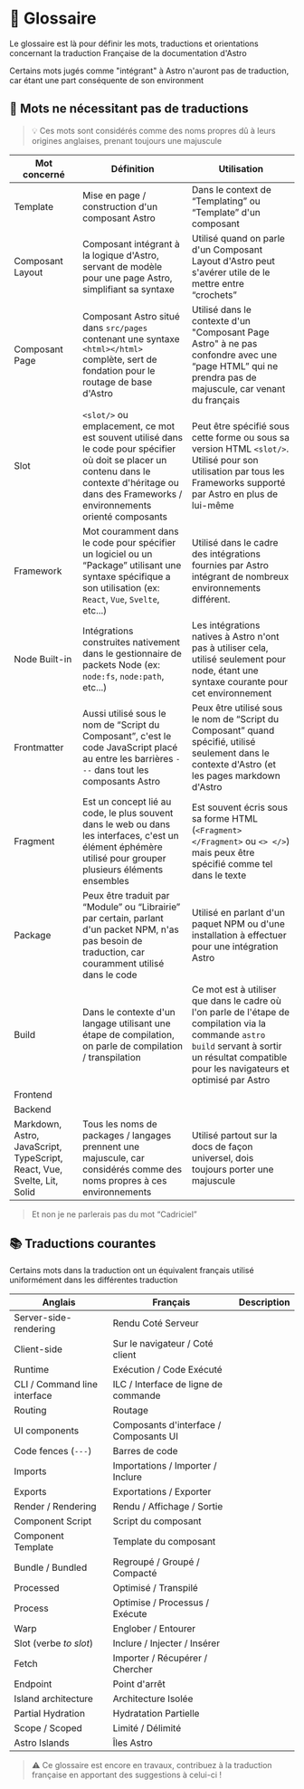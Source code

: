 # 📖 Glossaire

Le glossaire est là pour définir les mots, traductions et orientations concernant la traduction Française de la documentation d'Astro

Certains mots jugés comme "intégrant" à Astro n'auront pas de traduction, car étant une part conséquente de son environment

## 🔄️ Mots ne nécessitant pas de traductions

> 💡 Ces mots sont considérés comme des noms propres dû à leurs origines anglaises, prenant toujours une majuscule

| Mot concerné      | Définition | Utilisation |
|-------------------|------------|-------------|
| Template          | Mise en page / construction d'un composant Astro | Dans le context de “Templating” ou “Template” d'un composant |
| Composant Layout  | Composant intégrant à la logique d'Astro, servant de modèle pour une page Astro, simplifiant sa syntaxe | Utilisé quand on parle d'un Composant Layout d'Astro peut s'avérer utile de le mettre entre “crochets”
| Composant Page    | Composant Astro situé dans `src/pages` contenant une syntaxe `<html></html>` complète, sert de fondation pour le routage de base d'Astro | Utilisé dans le contexte d'un "Composant Page Astro" à ne pas confondre avec une “page HTML” qui ne prendra pas de majuscule, car venant du français
| Slot              | `<slot/>` ou emplacement, ce mot est souvent utilisé dans le code pour spécifier où doit se placer un contenu dans le contexte d'héritage ou dans des Frameworks / environnements orienté composants | Peut être spécifié sous cette forme ou sous sa version HTML `<slot/>`. Utilisé pour son utilisation par tous les Frameworks supporté par Astro en plus de lui-même
| Framework         | Mot couramment dans le code pour spécifier un logiciel ou un “Package” utilisant une syntaxe spécifique a son utilisation (ex: `React`, `Vue`, `Svelte`, etc...) | Utilisé dans le cadre des intégrations fournies par Astro intégrant de nombreux environnements différent.
| Node Built-in     | Intégrations construites nativement dans le gestionnaire de packets Node (ex: `node:fs`, `node:path`, etc...) | Les intégrations natives à Astro n'ont pas à utiliser cela, utilisé seulement pour node, étant une syntaxe courante pour cet environnement
| Frontmatter       | Aussi utilisé sous le nom de “Script du Composant”, c'est le code JavaScript placé au entre les barrières `---` dans tout les composants Astro | Peux être utilisé sous le nom de “Script du Composant” quand spécifié, utilisé seulement dans le contexte d'Astro (et les pages markdown d'Astro
| Fragment          | Est un concept lié au code, le plus souvent dans le web ou dans les interfaces, c'est un élément éphémère utilisé pour grouper plusieurs éléments ensembles | Est souvent écris sous sa forme HTML (`<Fragment> </Fragment>` ou `<> </>`) mais peux être spécifié comme tel dans le texte
| Package           | Peux être traduit par “Module” ou “Librairie” par certain, parlant d'un packet NPM, n'as pas besoin de traduction, car couramment utilisé dans le code | Utilisé en parlant d'un paquet NPM ou d'une installation à effectuer pour une intégration Astro
| Build             | Dans le contexte d'un langage utilisant une étape de compilation, on parle de compilation / transpilation | Ce mot est à utiliser que dans le cadre où l'on parle de l'étape de compilation via la commande `astro build` servant à sortir un résultat compatible pour les navigateurs et optimisé par Astro
| Frontend          |
| Backend           |
| Markdown, Astro, JavaScript, TypeScript, React, Vue, Svelte, Lit, Solid | Tous les noms de packages / langages prennent une majuscule, car considérés comme des noms propres à ces environnements | Utilisé partout sur la docs de façon universel, dois toujours porter une majuscule

> Et non je ne parlerais pas du mot “Cadriciel”

## 📚 Traductions courantes

Certains mots dans la traduction ont un équivalent français utilisé uniformément dans les différentes traduction

| Anglais                      | Français                               | Description |
|------------------------------|----------------------------------------|-------------|
| Server-side-rendering        | Rendu Coté Serveur                     |
| Client-side                  | Sur le navigateur / Coté client        |
| Runtime                      | Exécution / Code Exécuté               |
| CLI / Command line interface | ILC / Interface de ligne de commande   |
| Routing                      | Routage                                |
| UI components                | Composants d'interface / Composants UI |
| Code fences (`---`)          | Barres de code                         |
| Imports                      | Importations / Importer / Inclure      |
| Exports                      | Exportations / Exporter                |
| Render / Rendering           | Rendu / Affichage / Sortie             |
| Component Script             | Script du composant                    |
| Component Template           | Template du composant                  |
| Bundle / Bundled             | Regroupé / Groupé / Compacté           |
| Processed                    | Optimisé / Transpilé                   |
| Process                      | Optimise / Processus / Exécute         |
| Warp                         | Englober / Entourer                    |
| Slot (verbe *to slot*)       | Inclure / Injecter / Insérer           |
| Fetch                        | Importer / Récupérer / Chercher        |
| Endpoint                     | Point d'arrêt                          |
| Island architecture          | Architecture Isolée                    |
| Partial Hydration            | Hydratation Partielle                  |
| Scope / Scoped               | Limité / Délimité                      |
| Astro Islands               | Îles Astro                      |

> ⚠️ Ce glossaire est encore en travaux, contribuez à la traduction française en apportant des suggestions à celui-ci !
